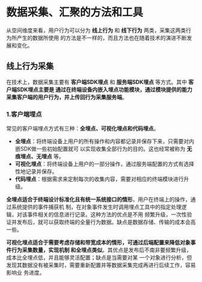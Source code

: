 数据采集、汇聚的方法和工具
===================================================================================
从空间维度来看，用户行为可以分为 **线上行为** 和 **线下行为** 两类，采集这两类行为所产生的数据所使用
的方法是不一样的，而且方法也在随着技术的演进不断发展和变化。

## 线上行为采集
在技术上，数据采集主要有 **客户端SDK埋点** 和 **服务端SDK埋点** 等方式。其中 **客户端SDK埋点主要是
通过在终端设备内嵌入埋点功能模块，通过模块提供的能力采集客户端的用户行为，并上传回行为采集服务端**。

### 1.客户端埋点
常见的客户端埋点方式有三种：**全埋点、可视化埋点和代码埋点**。
+ **全埋点**：将终端设备上用户的所有操作和内容都记录并保存下来，只需要对内嵌SDK做一些初始配置就可
以实现收集全部行为的目的。这也经常被称为 **无痕埋点、无埋点** 等。
+ **可视化埋点**：将终端设备上用户的一部分操作，通过服务端配置的方式有选择性地记录并保存。
+ **代码埋点**：根据需求来定制每次的收集内容，需要对相应的终端模块进行升级。

**全埋点适合于终端设计标准化且有统一系统接口的情形**，用户在终端上的操作，通过系统提供的事件捕获机
制，在对象事件发生时调用埋点工具中的指定处理逻辑，对该事件相关的信息进行记录。这种方法的优点是不用
频繁升级，一次性验证并发布后，就可以获取终端的全量行为数据。缺点是数据存储、传输的成本会高一些。

**可视化埋点适合于需要考虑存储和带宽成本的情形，可通过后端配置来降低对象事件行为采集数量，实现机制
和全埋点类似**。其优点是发布后不南非要频繁升级，成本比全埋点低，并且能够灵活配置；缺点是当需要对某
一个对象进行分析，但发现其数据没有被采集时，需要重新配置并等数据采集完成再进行后续工作，容易影响业
务进度。


